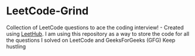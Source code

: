 # LeetCode-Grind
Collection of LeetCode questions to ace the coding interview! - Created using [LeetHub](https://github.com/QasimWani/LeetHub).
I am using this repository as a way to store the code for all the questions I solved on LeetCode and GeeksForGeeks (GFG)
Keep hustling
